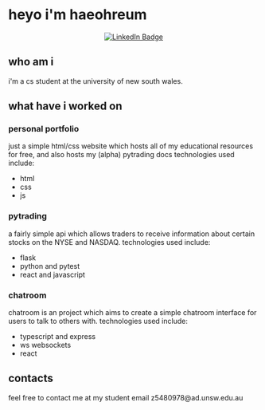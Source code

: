 <div id="header">
<h1>
  heyo i'm haeohreum
</h1>
  <div id="badges" align = "center">
  <a href="https://www.linkedin.com/in/haeohreum-kim-3a92bb240/">
    <img src="https://img.shields.io/badge/LinkedIn-blue?style=for-the-badge&logo=linkedin&logoColor=white" alt="LinkedIn Badge"/>
  </a>
  </div>

<div align = "left">
  <h2> who am i</h2>
  i'm a cs student at the university of new south wales.
  <h2> what have i worked on </h2>
  <h3> personal portfolio </h3>
  just a simple html/css website which hosts all of my educational resources for free, and also hosts my (alpha) pytrading docs
  technologies used include:
  <ul>
    <li> html </li>
    <li> css </li>
    <li> js </li>
  </ul>
  <h3> pytrading </h3>
  a fairly simple api which allows traders to receive information about certain stocks on the NYSE and NASDAQ. technologies used include:
  <ul>
    <li> flask </li>
    <li> python and pytest </li>
    <li> react and javascript </li>
  </ul>
  <h3> chatroom </h3>
  chatroom is an project which aims to create a simple chatroom interface for users to talk to others with. technologies used include:
  <ul>
    <li> typescript and express </li>
    <li> ws websockets </li>
    <li> react </li>
  </ul>
  <h2> contacts </h2>
  feel free to contact me at my student email z5480978@ad.unsw.edu.au

    
</div>
